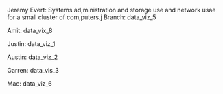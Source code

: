 Jeremy Evert: Systems ad;ministration and storage use and network usae for a small cluster of com,puters.j Branch: data_viz_5

Amit: data_vix_8

Justin: data_viz_1

Austin: data_viz_2

Garren: data_vis_3

Mac: data_viz_6


